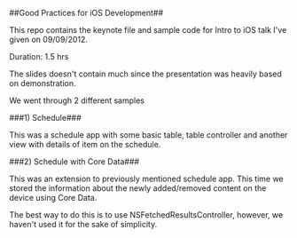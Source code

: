 ##Good Practices for iOS Development##

This repo contains the keynote file and sample code for Intro to iOS talk I've given on 09/09/2012.

Duration: 1.5 hrs

The slides doesn't contain much since the presentation was heavily based on demonstration.

We went through 2 different samples

###1) Schedule###

This was a schedule app with some basic table, table controller and another view with details of item on the schedule.

###2) Schedule with Core Data###

This was an extension to previously mentioned schedule app. This time we stored the information about the newly added/removed content on the device using Core Data.

The best way to do this is to use NSFetchedResultsController, however, we haven't used it for the sake of simplicity.
